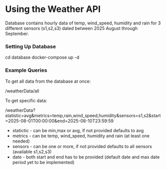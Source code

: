 # Using the Weather API

Database contains hourly data of temp, wind_speed, humidity and rain for 3 different sensors (s1,s2,s3) dated between 2025 August through September.

### Setting Up Database

cd database
docker-compose up -d

### Example Queries
To get all data from the database at once:

/weatherData/all

To get specific data:

/weatherData?statistic=avg&metrics=temp,rain,wind_speed,humidity&sensors=s1,s2&start=2025-08-01T00:00:00&end=2025-08-10T23:59:59

* statictic - can be min,max or avg, if not provided defaults to avg
* metrics - can be temp, wind_speed, humidity and rain (at least one needed)
* sensors - can be one or more, if not provided defaults to all sensors (available s1,s2,s3)
* date - both start and end has to be provided (default date and max date period yet to be implemented)


